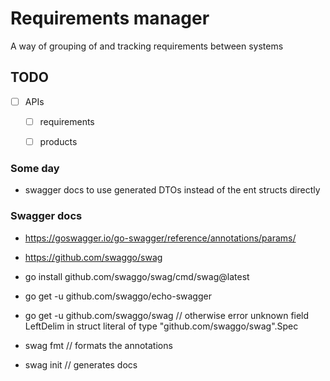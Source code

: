 # Requirements manager

A way of grouping of and tracking requirements between systems

## TODO

- [ ] APIs
    - [ ] requirements
    - [ ] products


### Some day

* swagger docs to use generated DTOs instead of the ent structs directly


### Swagger docs

- https://goswagger.io/go-swagger/reference/annotations/params/
- https://github.com/swaggo/swag
- go install github.com/swaggo/swag/cmd/swag@latest
- go get -u github.com/swaggo/echo-swagger
- go get -u github.com/swaggo/swag // otherwise error unknown field LeftDelim in struct literal of type "github.com/swaggo/swag".Spec

- swag fmt // formats the annotations
- swag init // generates docs
